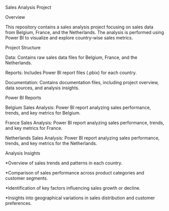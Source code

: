 Sales Analysis Project

Overview

This repository contains a sales analysis project focusing on sales data from Belgium, France, and the Netherlands. The analysis is performed using Power BI to visualize and explore country-wise sales metrics.

Project Structure

Data: Contains raw sales data files for Belgium, France, and the Netherlands.

Reports: Includes Power BI report files (.pbix) for each country.

Documentation: Contains documentation files, including project overview, data sources, and analysis insights.

Power BI Reports

Belgium Sales Analysis: Power BI report analyzing sales performance, trends, and key metrics for Belgium.

France Sales Analysis: Power BI report analyzing sales performance, trends, and key metrics for France.

Netherlands Sales Analysis: Power BI report analyzing sales performance, trends, and key metrics for the Netherlands.

Analysis Insights

*Overview of sales trends and patterns in each country.

*Comparison of sales performance across product categories and customer segments.

*Identification of key factors influencing sales growth or decline.

*Insights into geographical variations in sales distribution and customer preferences.
